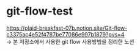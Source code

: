 # git-flow-test

https://plaid-breakfast-07b.notion.site/Git-flow-c3375ac4e52f4787be77086e997b1879?pvs=4  
-> 본 저장소에서 사용한 git flow 사용방법을 정리한 노션
